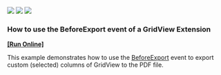 <!-- default badges list -->
![](https://img.shields.io/endpoint?url=https://codecentral.devexpress.com/api/v1/VersionRange/172941046/20.2.11%2B)
[![](https://img.shields.io/badge/Open_in_DevExpress_Support_Center-FF7200?style=flat-square&logo=DevExpress&logoColor=white)](https://supportcenter.devexpress.com/ticket/details/E3352)
[![](https://img.shields.io/badge/📖_How_to_use_DevExpress_Examples-e9f6fc?style=flat-square)](https://docs.devexpress.com/GeneralInformation/403183)
<!-- default badges end -->
### How to use the BeforeExport event of a GridView Extension
<!-- run online -->
**[[Run Online]](https://codecentral.devexpress.com/e3352/)**
<!-- run online end -->

This example demonstrates how to use the [BeforeExport](https://documentation.devexpress.com/AspNet/DevExpress.Web.Mvc.MVCxGridExportSettings.BeforeExport.property) event to export custom (selected) columns of GridView to the PDF file.
